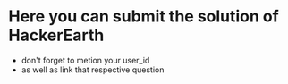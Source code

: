 # Here you can submit the solution of HackerEarth 
*  don't forget to metion your user_id
*  as well as link that respective question
